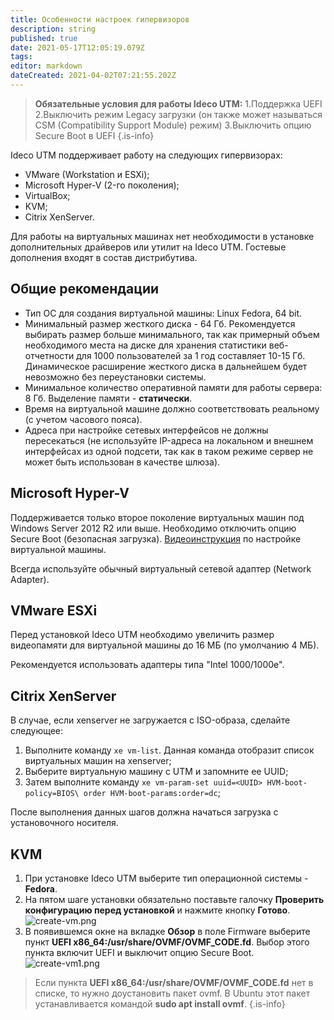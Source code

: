 ```yaml
---
title: Особенности настроек гипервизоров
description: string
published: true
date: 2021-05-17T12:05:19.079Z
tags: 
editor: markdown
dateCreated: 2021-04-02T07:21:55.202Z
---
```


> **Обязательные условия для работы Ideco UTM:**
> 1.Поддержка UEFI
> 2.Выключить режим Legacy загрузки (он также может называться CSM (Compatibility Support Module) режим)
> 3.Выключить опцию Secure Boot в UEFI
{.is-info}

Ideco UTM поддерживает работу на следующих гипервизорах: 
- VMware (Workstation и ESXi);
- Microsoft Hyper-V (2-го поколения);
- VirtualBox;
- KVM;
- Citrix XenServer. 

Для работы на виртуальных машинах нет необходимости в установке дополнительных драйверов или утилит на Ideco UTM. Гостевые дополнения входят в состав дистрибутива.

## Общие рекомендации
- Тип ОС для создания виртуальной машины: Linux Fedora, 64 bit.
- Минимальный размер жесткого диска - 64 Гб. Рекомендуется выбирать размер больше минимального, так как примерный объем необходимого места на диске для хранения статистики веб-отчетности для 1000 пользователей за 1 год составляет 10-15 Гб. Динамическое расширение жесткого диска в дальнейшем будет невозможно без переустановки системы.
- Минимальное количество оперативной памяти для работы сервера: 8 Гб. Выделение памяти - **статически**.
- Время на виртуальной машине должно соответствовать реальному (с учетом часового пояса).
- Адреса при настройке сетевых интерфейсов не должны пересекаться (не используйте IP-адреса на локальном и внешнем интерфейсах из одной подсети, так как в таком режиме сервер не может быть использован в качестве шлюза).
## Microsoft Hyper-V
Поддерживается только второе поколение виртуальных машин под Windows Server 2012 R2 или выше.
Необходимо отключить опцию Secure Boot (безопасная загрузка).
<a href="https://www.youtube.com/watch?v=dFW_n6dc3B4&feature=youtu.be" target="_blank">Видеоинструкция</a> по настройке виртуальной машины.

Всегда используйте обычный виртуальный сетевой адаптер (Network Adapter).
## VMware ESXi
Перед установкой Ideco UTM необходимо увеличить размер видеопамяти для виртуальной машины до 16 МБ (по умолчанию 4 МБ).

Рекомендуется использовать адаптеры типа "Intel 1000/1000e".
## Citrix XenServer
В случае, если xenserver не загружается с ISO-образа, сделайте следующее: 
1. Выполните команду `xe vm-list`. Данная команда отобразит список виртуальных машин на xenserver;
1. Выберите виртуальную машину с UTM и запомните ее UUID;
1. Затем выполните команду `xe vm-param-set uuid=<UUID> HVM-boot-policy=BIOS\ order HVM-boot-params:order=dc`;

После выполнения данных шагов должна начаться загрузка с установочного носителя.

## KVM
  1. При установке Ideco UTM выберите тип операционной системы - **Fedora**.
  2. На пятом шаге установки обязательно поставьте галочку **Проверить конфигурацию перед установкой** и нажмите кнопку **Готово**.
  ![create-vm.png](/create-vm.png)
  3. В появившемся окне на вкладке **Обзор** в поле Firmware выберите пункт **UEFI x86_64:/usr/share/OVMF/OVMF_CODE.fd**. Выбор этого пункта включит UEFI и выключит опцию Secure Boot.
![create-vm1.png](/create-vm1.png)
> Если пункта **UEFI x86_64:/usr/share/OVMF/OVMF_CODE.fd** нет в списке, то нужно доустановить пакет ovmf. В Ubuntu этот пакет устанавливается командой **sudo apt install ovmf**.
{.is-info}
